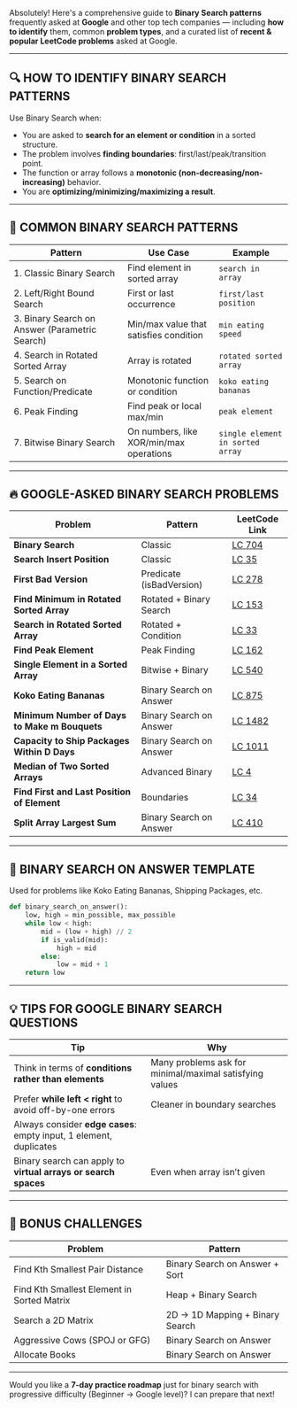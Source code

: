 Absolutely! Here's a comprehensive guide to **Binary Search patterns** frequently asked at **Google** and other top tech companies — including **how to identify** them, common **problem types**, and a curated list of **recent & popular LeetCode problems** asked at Google.

---

## 🔍 HOW TO IDENTIFY BINARY SEARCH PATTERNS

Use Binary Search when:
- You are asked to **search for an element or condition** in a sorted structure.
- The problem involves **finding boundaries**: first/last/peak/transition point.
- The function or array follows a **monotonic (non-decreasing/non-increasing)** behavior.
- You are **optimizing/minimizing/maximizing a result**.

---

## 🧠 COMMON BINARY SEARCH PATTERNS

| Pattern | Use Case | Example |
|--------|----------|---------|
| 1. Classic Binary Search | Find element in sorted array | `search in array` |
| 2. Left/Right Bound Search | First or last occurrence | `first/last position` |
| 3. Binary Search on Answer (Parametric Search) | Min/max value that satisfies condition | `min eating speed` |
| 4. Search in Rotated Sorted Array | Array is rotated | `rotated sorted array` |
| 5. Search on Function/Predicate | Monotonic function or condition | `koko eating bananas` |
| 6. Peak Finding | Find peak or local max/min | `peak element` |
| 7. Bitwise Binary Search | On numbers, like XOR/min/max operations | `single element in sorted array` |

---

## 🔥 GOOGLE-ASKED BINARY SEARCH PROBLEMS

| Problem | Pattern | LeetCode Link |
|--------|---------|---------------|
| **Binary Search** | Classic | [LC 704](https://leetcode.com/problems/binary-search/) |
| **Search Insert Position** | Classic | [LC 35](https://leetcode.com/problems/search-insert-position/) |
| **First Bad Version** | Predicate (isBadVersion) | [LC 278](https://leetcode.com/problems/first-bad-version/) |
| **Find Minimum in Rotated Sorted Array** | Rotated + Binary Search | [LC 153](https://leetcode.com/problems/find-minimum-in-rotated-sorted-array/) |
| **Search in Rotated Sorted Array** | Rotated + Condition | [LC 33](https://leetcode.com/problems/search-in-rotated-sorted-array/) |
| **Find Peak Element** | Peak Finding | [LC 162](https://leetcode.com/problems/find-peak-element/) |
| **Single Element in a Sorted Array** | Bitwise + Binary | [LC 540](https://leetcode.com/problems/single-element-in-a-sorted-array/) |
| **Koko Eating Bananas** | Binary Search on Answer | [LC 875](https://leetcode.com/problems/koko-eating-bananas/) |
| **Minimum Number of Days to Make m Bouquets** | Binary Search on Answer | [LC 1482](https://leetcode.com/problems/minimum-number-of-days-to-make-m-bouquets/) |
| **Capacity to Ship Packages Within D Days** | Binary Search on Answer | [LC 1011](https://leetcode.com/problems/capacity-to-ship-packages-within-d-days/) |
| **Median of Two Sorted Arrays** | Advanced Binary | [LC 4](https://leetcode.com/problems/median-of-two-sorted-arrays/) |
| **Find First and Last Position of Element** | Boundaries | [LC 34](https://leetcode.com/problems/find-first-and-last-position-of-element-in-sorted-array/) |
| **Split Array Largest Sum** | Binary Search on Answer | [LC 410](https://leetcode.com/problems/split-array-largest-sum/) |

---

## 🧠 BINARY SEARCH ON ANSWER TEMPLATE

Used for problems like Koko Eating Bananas, Shipping Packages, etc.
```python
def binary_search_on_answer():
    low, high = min_possible, max_possible
    while low < high:
        mid = (low + high) // 2
        if is_valid(mid):
            high = mid
        else:
            low = mid + 1
    return low
```

---

## 💡 TIPS FOR GOOGLE BINARY SEARCH QUESTIONS

| Tip | Why |
|-----|-----|
| Think in terms of **conditions rather than elements** | Many problems ask for minimal/maximal satisfying values |
| Prefer **while left < right** to avoid off-by-one errors | Cleaner in boundary searches |
| Always consider **edge cases**: empty input, 1 element, duplicates |
| Binary search can apply to **virtual arrays or search spaces** | Even when array isn’t given |

---

## 🧩 BONUS CHALLENGES

| Problem | Pattern |
|--------|---------|
| Find Kth Smallest Pair Distance | Binary Search on Answer + Sort |
| Find Kth Smallest Element in Sorted Matrix | Heap + Binary Search |
| Search a 2D Matrix | 2D → 1D Mapping + Binary Search |
| Aggressive Cows (SPOJ or GFG) | Binary Search on Answer |
| Allocate Books | Binary Search on Answer |

---

Would you like a **7-day practice roadmap** just for binary search with progressive difficulty (Beginner → Google level)? I can prepare that next!
